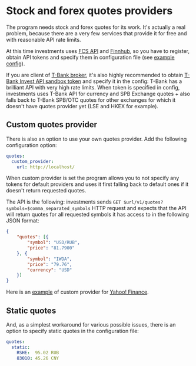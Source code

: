 # Stock and forex quotes providers

The program needs stock and forex quotes for its work. It's actually a real problem, because there are a very few services that provide it for free and with reasonable API rate limits.

At this time investments uses [FCS API](https://fcsapi.com/) and [Finnhub](https://finnhub.io/), so you have to register, obtain API tokens and specify them in configuration file (see [example config](config-example.yaml)).

If you are client of [T-Bank broker](https://www.tbank.ru/invest/), it's also highly recommended to obtain [T-Bank Invest API sandbox token](https://tinkoff.github.io/investAPI/token/) and specify it in the config: T-Bank has a brilliant API with very high rate limits. When token is specified in config, investments uses T-Bank API for currency and SPB Exchange quotes + also falls back to T-Bank SPB/OTC quotes for other exchanges for which it doesn't have quotes provider yet (LSE and HKEX for example).

## Custom quotes provider

There is also an option to use your own quotes provider. Add the following configuration option:

```yaml
quotes:
  custom_provider:
    url: http://localhost/
```

When custom provider is set the program allows you to not specify any tokens for default providers and uses it first falling back to default ones if it doesn't return requested quotes.

The API is the following: investments sends `GET $url/v1/quotes?symbols=$comma_separated_symbols` HTTP request and expects that the API will return quotes for all requested symbols it has access to in the following JSON format:

```json
{
    "quotes": [{
        "symbol": "USD/RUB",
        "price": "81.7900"
    }, {
        "symbol": "IWDA",
        "price": "79.76",
        "currency": "USD"
    }]
}
```

Here is an [example](https://gist.github.com/dim0xff/7798ffa5d362215ab361bdd47f9f7391) of custom provider for [Yahoo! Finance](https://finance.yahoo.com/).

## Static quotes

And, as a simplest workaround for various possible issues, there is an option to specify static quotes in the configuration file:

```yaml
quotes:
  static:
    RSHE:  95.02 RUB
    83010: 45.26 CNY
```